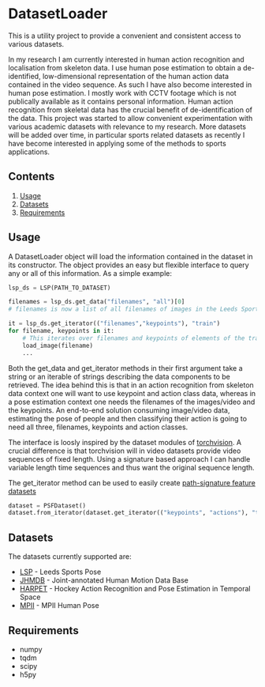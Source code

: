 # DatasetLoader
This is a utility project to provide a convenient and consistent access to various datasets.

In my research I am currently interested in human action recognition and localisation from skeleton data. I use human pose estimation to obtain a de-identified, low-dimensional representation of the human action data contained in the video sequence. As such I have also become interested in human pose estimation. 
I mostly work with CCTV footage which is not publically available as it contains personal information. Human action recognition from skeletal data has the crucial benefit of de-identification of the data. This project was started to allow convenient experimentation with various academic datasets with relevance to my research.
More datasets will be added over time, in particular sports related datasets as recently I have become interested in applying some of the methods to sports applications. 

## Contents
1. [Usage](#usage)
2. [Datasets]("datasets")
3. [Requirements](#requirements)

## Usage
A DatasetLoader object will load the information contained in the dataset in its constructor. The object provides an easy but flexible interface to query any or all of this information. As a simple example:
```python
lsp_ds = LSP(PATH_TO_DATASET)

filenames = lsp_ds.get_data("filenames", "all")[0]
# filenames is now a list of all filenames of images in the Leeds Sport Pose dataset

it = lsp_ds.get_iterator(("filenames","keypoints"), "train")
for filename, keypoints in it:
	# This iterates over filenames and keypoints of elements of the training set of Leeds Sport Pose
	load_image(filename)
	...
```
Both the get_data and get_iterator methods in their first argument take a string or an iterable of strings describing the data components to be retrieved. The idea behind this is that in an action recognition from skeleton data context one will want to use keypoint and action class data, whereas in a pose estimation context one needs the filenames of the images/video and the keypoints. An end-to-end solution consuming image/video data, estimating the pose of people and then classifying their action is going to need all three, filenames, keypoints and action classes. 

The interface is loosly inspired by the dataset modules of [torchvision](https://pytorch.org/docs/stable/torchvision/datasets.html). A crucial difference is that torchvision will in video datasets provide video sequences of fixed length. Using a signature based approach I can handle variable length time sequences and thus want the original sequence length.

The get_iterator method can be used to easily create [path-signature feature datasets](https://github.com/kschlegel/psfdataset)
```python
dataset = PSFDataset()
dataset.from_iterator(dataset.get_iterator(("keypoints", "actions"), "train"))
```

## Datasets
The datasets currently supported are:
* [LSP](https://sam.johnson.io/research/lsp.html) - Leeds Sports Pose 
* [JHMDB](http://jhmdb.is.tue.mpg.de/) - Joint-annotated Human Motion Data Base
* [HARPET](https://uwaterloo.ca/vision-image-processing-lab/research-demos/vip-harpet-dataset) - Hockey Action Recognition and Pose Estimation in Temporal Space
* [MPII](http://human-pose.mpi-inf.mpg.de/) - MPII Human Pose

## Requirements
* numpy
* tqdm
* scipy
* h5py
